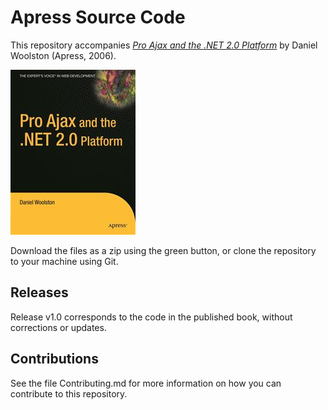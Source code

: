 # Apress Source Code

This repository accompanies [*Pro Ajax and the .NET 2.0 Platform*](http://www.apress.com/9781590596708) by Daniel Woolston (Apress, 2006).

![Cover image](9781590596708.jpg)

Download the files as a zip using the green button, or clone the repository to your machine using Git.

## Releases

Release v1.0 corresponds to the code in the published book, without corrections or updates.

## Contributions

See the file Contributing.md for more information on how you can contribute to this repository.
